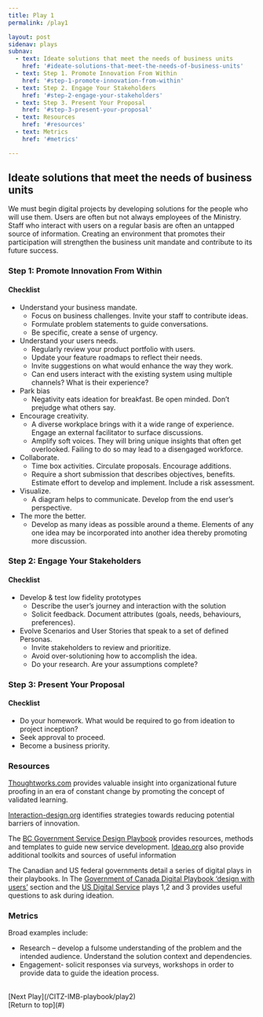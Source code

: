```yaml
---
title: Play 1
permalink: /play1

layout: post
sidenav: plays
subnav: 
  - text: Ideate solutions that meet the needs of business units
    href: '#ideate-solutions-that-meet-the-needs-of-business-units'
  - text: Step 1. Promote Innovation From Within
    href: '#step-1-promote-innovation-from-within'
  - text: Step 2. Engage Your Stakeholders
    href: '#step-2-engage-your-stakeholders'
  - text: Step 3. Present Your Proposal
    href: '#step-3-present-your-proposal'
  - text: Resources
    href: '#resources'
  - text: Metrics
    href: '#metrics'

---
```

## Ideate solutions that meet the needs of business units
We must begin digital projects by developing solutions for the people who will use them. Users are often but not always employees of the Ministry.  Staff who interact with users on a regular basis are often an untapped source of information. Creating an environment that promotes their participation will strengthen the business unit mandate and contribute to its future success.

### Step 1: Promote Innovation From Within
#### Checklist
- Understand your business mandate. 
    - Focus on business challenges. Invite your staff to contribute ideas.
    - Formulate problem statements to guide conversations.
    - Be specific, create a sense of urgency.
- Understand your users needs.
    - Regularly review your product portfolio with users. 
    - Update your feature roadmaps to reflect their needs.
    - Invite suggestions on what would enhance the way they work.
    - Can end users interact with the existing system using multiple channels? What is their experience?
- Park bias
    - Negativity eats ideation for breakfast.   Be open minded. Don’t prejudge what others say.
- Encourage creativity.
    - A diverse workplace brings with it a wide range of experience. Engage an external facilitator to surface discussions.
    - Amplify soft voices. They will bring unique insights that often get overlooked. Failing to do so may lead to a disengaged workforce.
- Collaborate.
    - Time box activities. Circulate proposals. Encourage additions.
    - Require a short submission that describes objectives, benefits. Estimate effort to develop and implement. Include a risk assessment.
- Visualize.
    - A diagram helps to communicate. Develop from the end user’s perspective.
- The more the better.
    - Develop as many ideas as possible around a theme.  Elements of any one idea may be incorporated into another idea thereby promoting more discussion.

### Step 2: Engage Your Stakeholders
#### Checklist
- Develop & test low fidelity prototypes
    - Describe the user’s journey and interaction with the solution
    - Solicit feedback.  Document attributes (goals, needs, behaviours, preferences).  
- Evolve Scenarios and User Stories that speak to a set of defined Personas.
    - Invite stakeholders to review and prioritize. 
    - Avoid over-solutioning how to accomplish the idea.
    - Do your research. Are your assumptions complete?

### Step 3: Present Your Proposal
#### Checklist
- Do your homework. What would be required to go from ideation to project inception?
- Seek approval to proceed.
- Become a business priority.

### Resources
[Thoughtworks.com](https://www.thoughtworks.com/insights/blog/future-proof-your-business-through-enterprise-innovation) provides valuable insight into organizational future proofing in an era of constant change by promoting the concept of validated learning.

[Interaction-design.org](https://www.interaction-design.org/literature/article/14-barriers-to-ideation-and-how-to-overcome-them) identifies strategies towards reducing potential barriers of innovation.

The [BC Government Service Design Playbook](https://www2.gov.bc.ca/gov/content/governments/services-for-government/service-experience-digital-delivery/service-design/service-design-in-the-bc-public-service) provides resources, methods and templates to guide new service development. [Ideao.org](https://www.designkit.org/methods) also provide additional toolkits and sources of useful information 

The Canadian and US federal governments detail a series of digital plays in their playbooks. In The [Government of Canada Digital Playbook ‘design with users’](https://canada-ca.github.io/digital-playbook-guide-numerique/en/1-design-with-users.html) section and the [US Digital Service](https://playbook.cio.gov/) plays 1,2 and 3 provides useful questions to ask during ideation.

### Metrics
Broad examples include:
- Research – develop a fulsome understanding of the problem and the intended audience. Understand the solution context and dependencies.
- Engagement- solicit responses via surveys, workshops in order to provide data to guide the ideation process.

<br/>
[Next Play](/CITZ-IMB-playbook/play2) 
<br/>
[Return to top](#)

